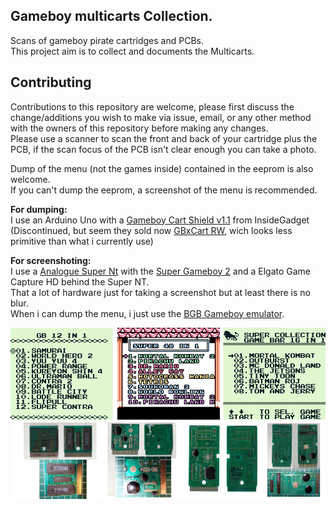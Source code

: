 ## Gameboy multicarts Collection.

Scans of gameboy pirate cartridges and PCBs.\
This project aim is to collect and documents the Multicarts.


## Contributing

Contributions to this repository are welcome, please first discuss the change/additions you wish to make via issue, email, or any other method with the owners of this repository before making any changes.\
Please use a scanner to scan the front and back of your cartridge plus the PCB, if the scan focus of the PCB isn't clear enough you can take a photo.

Dump of the menu (not the games inside) contained in the eeprom is also welcome.\
If you can't dump the eeprom, a screenshot of the menu is recommended.


**For dumping:**\
I use an Arduino Uno with a [Gameboy Cart Shield v1.1](https://shop.insidegadgets.com/product/gameboy-cart-shield/) from InsideGadget (Discontinued, but seem they sold now [GBxCart RW](https://www.gbxcart.com/), wich looks less primitive than what i currently use)


**For screenshoting:**\
I use a [Analogue Super Nt](https://www.analogue.co/super-nt) with the [Super Gameboy 2](https://en.wikipedia.org/wiki/Super_Game_Boy#Super_Game_Boy_2) and a Elgato Game Capture HD behind the Super NT.\
That a lot of hardware just for taking a screenshot but at least there is no blur.\
When i can dump the menu, i just use the [BGB Gameboy emulator](https://bgb.bircd.org/).

![alt text](preview.png "Preview")
